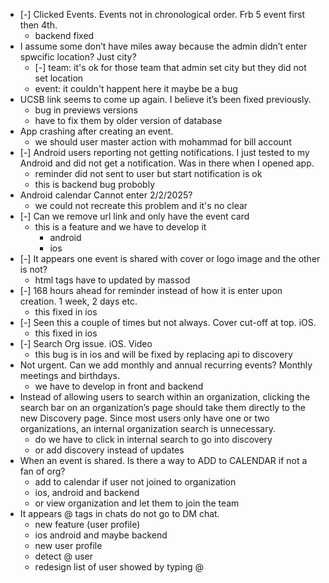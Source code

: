 - [-] Clicked Events. Events not in chronological order. Frb 5 event first then 4th.
	- backend fixed
- I assume some don’t have miles away because the admin didn’t enter spwcific location? Just city?
	- [-] team: it's ok for those team that admin set city but they did not set location
	- event: it couldn't happent here it maybe be a bug
- UCSB link seems to come up again. I believe it’s been fixed previously.
	- bug in previews versions 
	- have to fix them by older version of database
- App crashing after creating an event.
	- we should user master action with mohammad for bill account
- [-] Android users reporting not getting notifications. I just tested to my Android and did not get a notification. Was in there when I opened app.
	- reminder did not sent  to user but start notification is ok
	- this is backend bug probobly
- Android calendar  Cannot enter 2/2/2025?
	- we could not recreate this  problem and it's no clear
- [-] Can we remove url link and only have the event card
	- this is a feature and we have to develop it
		- android
		- ios
- [-] It appears one event is shared with cover or logo image and the other is not?
	-  html tags have to updated by massod
- [-] 168 hours ahead for reminder instead of how it is enter upon creation. 1 week, 2 days etc.
	- this fixed in ios
- [-] Seen this a couple of times but not always. Cover cut-off at top. iOS.
	- this fixed in ios
- [-] Search Org issue. iOS. Video
	- this bug is in ios and will be fixed by replacing api to discovery
- Not urgent. Can we add monthly and annual recurring events? Monthly meetings and birthdays.
	- we have to develop in front and backend
- Instead of allowing users to search within an organization, clicking the search bar on an organization’s page should take them directly to the new Discovery page. Since most users only have one or two organizations, an internal organization search is unnecessary.
	- do we have to click in internal search to go into discovery
	- or add discovery instead of updates
- When an event is shared. Is there a way to ADD to CALENDAR if not a fan of org?
	- add to calendar if user not joined to organization
	- ios, android and backend
	- or view organization  and let them to join the team
- It appears @ tags in chats do not go to DM chat.
	- new feature (user profile)
	- ios android and maybe backend
	- new user profile
	- detect @ user
	- redesign list of user showed by typing @